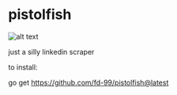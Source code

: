 # pistolfish

![alt text](https://private-user-images.githubusercontent.com/109935748/309636749-c8ba103a-82c2-49db-a03e-c773493a0fbf.PNG?jwt=eyJhbGciOiJIUzI1NiIsInR5cCI6IkpXVCJ9.eyJpc3MiOiJnaXRodWIuY29tIiwiYXVkIjoicmF3LmdpdGh1YnVzZXJjb250ZW50LmNvbSIsImtleSI6ImtleTUiLCJleHAiOjE3MDk1Mjk5NTcsIm5iZiI6MTcwOTUyOTY1NywicGF0aCI6Ii8xMDk5MzU3NDgvMzA5NjM2NzQ5LWM4YmExMDNhLTgyYzItNDlkYi1hMDNlLWM3NzM0OTNhMGZiZi5QTkc_WC1BbXotQWxnb3JpdGhtPUFXUzQtSE1BQy1TSEEyNTYmWC1BbXotQ3JlZGVudGlhbD1BS0lBVkNPRFlMU0E1M1BRSzRaQSUyRjIwMjQwMzA0JTJGdXMtZWFzdC0xJTJGczMlMkZhd3M0X3JlcXVlc3QmWC1BbXotRGF0ZT0yMDI0MDMwNFQwNTIwNTdaJlgtQW16LUV4cGlyZXM9MzAwJlgtQW16LVNpZ25hdHVyZT0yNDEzZGNiMTQwMjQ1ZDhkODQxMjBkYjc3MWI2NzM1MWE5ODBlZDczMDQ5NjFlYzJjMWU2NDhhZGY5Mjg0OTIxJlgtQW16LVNpZ25lZEhlYWRlcnM9aG9zdCZhY3Rvcl9pZD0wJmtleV9pZD0wJnJlcG9faWQ9MCJ9.5Mw8no0Juu8R3AaM96JHBYQcfrZ4ug0fvvi7vVFvuhc)

just a silly linkedin scraper

to install:

go get https://github.com/fd-99/pistolfish@latest


